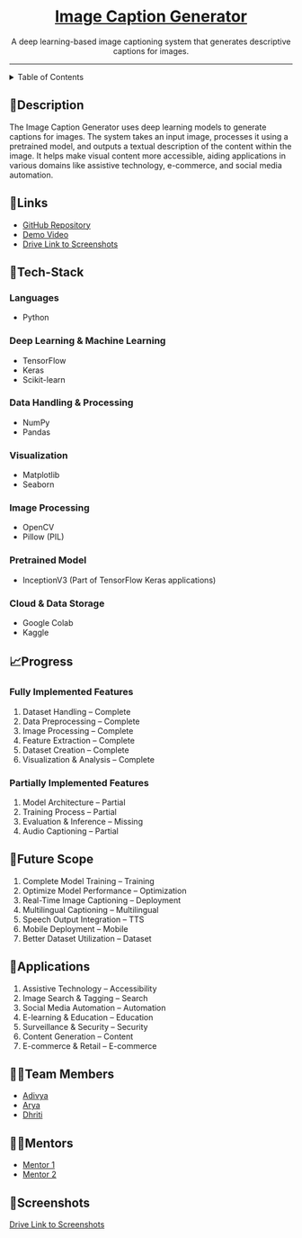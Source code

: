 <h1 align="center">
  <a href="https://github.com/pragatikharat17/shift-elite">
    Image Caption Generator
  </a>
</h1>

<div align="center">
  A deep learning-based image captioning system that generates descriptive captions for images.
</div>
<hr>

<details>
<summary>Table of Contents</summary>
- [Description](#description)
- [Links](#links)
- [Tech Stack](#tech-stack)
- [Progress](#progress)
- [Future Scope](#future-scope)
- [Applications](#applications)
- [Usage](#usage)
- [Team Members](#team-members)
- [Mentors](#mentors)
- [Screenshots](#screenshots)

</details>

## 📝Description
The Image Caption Generator uses deep learning models to generate captions for images. The system takes an input image, processes it using a pretrained model, and outputs a textual description of the content within the image. It helps make visual content more accessible, aiding applications in various domains like assistive technology, e-commerce, and social media automation.

## 🔗Links

- [GitHub Repository](https://github.com/pragatikharat17/shift-elite)
- [Demo Video](https://drive.google.com/file/d/1M7uZZuTqo0izz4LCNd82viLo9_IWimSJ/view?usp=sharing)
- [Drive Link to Screenshots](https://drive.google.com/drive/folders/15m6KIRExkPqslkCtdI10p0eDwiRSqDRe?usp=share_link)

## 🤖Tech-Stack

### Languages
- Python

### Deep Learning & Machine Learning
- TensorFlow  
- Keras  
- Scikit-learn  

### Data Handling & Processing
- NumPy  
- Pandas  

### Visualization
- Matplotlib  
- Seaborn

### Image Processing
- OpenCV  
- Pillow (PIL)  

### Pretrained Model
- InceptionV3 (Part of TensorFlow Keras applications)  

### Cloud & Data Storage
- Google Colab  
- Kaggle

## 📈Progress

### Fully Implemented Features
1. Dataset Handling – Complete
2. Data Preprocessing – Complete
3. Image Processing – Complete
4. Feature Extraction – Complete
5. Dataset Creation – Complete
6. Visualization & Analysis – Complete

### Partially Implemented Features
1. Model Architecture – Partial
2. Training Process – Partial
3. Evaluation & Inference – Missing
4. Audio Captioning – Partial


## 🔮Future Scope
1. Complete Model Training – Training
2. Optimize Model Performance – Optimization
3. Real-Time Image Captioning – Deployment
4. Multilingual Captioning – Multilingual
5. Speech Output Integration – TTS
6. Mobile Deployment – Mobile
7. Better Dataset Utilization – Dataset

## 💸Applications
1. Assistive Technology – Accessibility
2. Image Search & Tagging – Search
3. Social Media Automation – Automation
4. E-learning & Education – Education
5. Surveillance & Security – Security
6. Content Generation – Content
7. E-commerce & Retail – E-commerce

## 👨‍💻Team Members

- [Adivya](https://github.com/adivya15)
- [Arya](https://github.com/aryaborkar06)
- [Dhriti](https://github.com/Dhriti2208)

## 👨‍🏫Mentors

- [Mentor 1](#)
- [Mentor 2](#)

## 📱Screenshots
[Drive Link to Screenshots](https://drive.google.com/drive/folders/15m6KIRExkPqslkCtdI10p0eDwiRSqDRe?usp=share_link)



